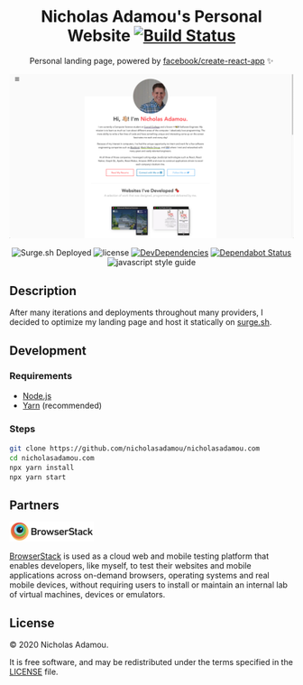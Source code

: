 <div align="center">

# Nicholas Adamou's Personal Website [![Build Status](https://travis-ci.org/nicholasadamou/nicholasadamou.svg?branch=master)](https://travis-ci.org/nicholasadamou/nicholasadamou)

Personal landing page, powered by [facebook/create-react-app](https://github.com/facebok/create-react-app) ✨

![Project Preview](previews/preview.png)

![Surge.sh Deployed](https://github.com/nicholasadamou/nicholasadamou.com/workflows/Deploy%20Website/badge.svg)
![license](https://img.shields.io/apm/l/vim-mode.svg)
[![DevDependencies](https://img.shields.io/david/dev/nicholasadamou/nicholasadamou.com.svg?style=flat-square)](https://david-dm.org/nicholasadamou/nicholasadamou.com#info=devDependencies)
[![Dependabot Status](https://api.dependabot.com/badges/status?host=github&repo=nicholasadamou/nicholasadamou)](https://dependabot.com)
![javascript style guide](https://img.shields.io/badge/code_style-standard-brightgreen.svg)

</div>

## Description

After many iterations and deployments throughout many providers, I decided to
optimize my landing page and host it statically on [surge.sh](http://surge.sh).

## Development

### Requirements

-   [Node.js](https://nodejs.org/en/)
-   [Yarn](https://yarnpkg.com/en/) (recommended)

### Steps

```bash
git clone https://github.com/nicholasadamou/nicholasadamou.com
cd nicholasadamou.com
npx yarn install
npx yarn start
```

## Partners

![BrowserStack](browserstack-logo.png)

[BrowserStack](https://www.browserstack.com/) is used as a cloud web and mobile testing platform that enables developers, like myself, to test their websites and mobile applications across on-demand browsers, operating systems and real mobile devices, without requiring users to install or maintain an internal lab of virtual machines, devices or emulators.

## License

© 2020 Nicholas Adamou.

It is free software, and may be redistributed under the terms specified in the [LICENSE] file.

[license]: LICENSE
